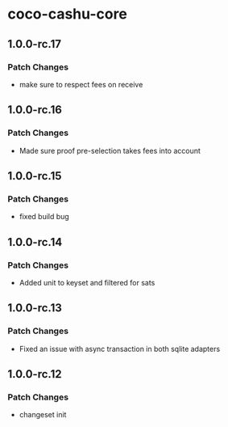 # coco-cashu-core

## 1.0.0-rc.17

### Patch Changes

- make sure to respect fees on receive

## 1.0.0-rc.16

### Patch Changes

- Made sure proof pre-selection takes fees into account

## 1.0.0-rc.15

### Patch Changes

- fixed build bug

## 1.0.0-rc.14

### Patch Changes

- Added unit to keyset and filtered for sats

## 1.0.0-rc.13

### Patch Changes

- Fixed an issue with async transaction in both sqlite adapters

## 1.0.0-rc.12

### Patch Changes

- changeset init
